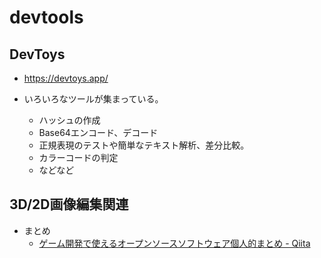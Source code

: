 # devtools

## DevToys

- https://devtoys.app/

- いろいろなツールが集まっている。
  - ハッシュの作成
  - Base64エンコード、デコード
  - 正規表現のテストや簡単なテキスト解析、差分比較。
  - カラーコードの判定
  - などなど

## 3D/2D画像編集関連

- まとめ
  - [ゲーム開発で使えるオープンソースソフトウェア個人的まとめ - Qiita](https://qiita.com/dollbibliotheca/items/7f16d373c8f005a35060)